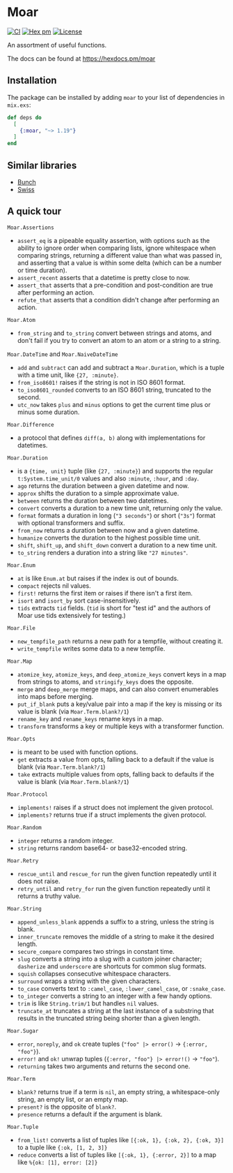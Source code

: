 # Moar

[![CI](https://github.com/synchronal/moar/actions/workflows/tests.yml/badge.svg)](https://github.com/synchronal/moar/actions)
[![Hex pm](http://img.shields.io/hexpm/v/moar.svg?style=flat)](https://hex.pm/packages/moar)
[![License](http://img.shields.io/github/license/synchronal/moar.svg?style=flat)](https://github.com/synchronal/moar/blob/main/LICENSE.md)

An assortment of useful functions.

The docs can be found at <https://hexdocs.pm/moar>

## Installation

The package can be installed by adding `moar` to your list of dependencies in `mix.exs`:

```elixir
def deps do
  [
    {:moar, "~> 1.19"}
  ]
end
```

## Similar libraries

* [Bunch](https://hexdocs.pm/bunch/readme.html)
* [Swiss](https://hexdocs.pm/swiss/readme.html)

## A quick tour

`Moar.Assertions`
* `assert_eq` is a pipeable equality assertion, with options such as the ability to ignore order when comparing
  lists, ignore whitespace when comparing strings, returning a different value than what was passed in, and asserting
  that a value is within some delta (which can be a number or time duration).
* `assert_recent` asserts that a datetime is pretty close to now.
* `assert_that` asserts that a pre-condition and post-condition are true after performing an action.
* `refute_that` asserts that a condition didn't change after performing an action.

`Moar.Atom`
* `from_string` and `to_string` convert between strings and atoms, and don't fail if you try to convert an
  atom to an atom or a string to a string.
  
`Moar.DateTime` and `Moar.NaiveDateTime`
* `add` and `subtract` can add and subtract a `Moar.Duration`, which is a tuple with a time unit, like `{27, :minute}`.
* `from_iso8601!` raises if the string is not in ISO 8601 format.
* `to_iso8601_rounded` converts to an ISO 8601 string, truncated to the second.
* `utc_now` takes `plus` and `minus` options to get the current time plus or minus some duration.

`Moar.Difference`
* a protocol that defines `diff(a, b)` along with implementations for datetimes.

`Moar.Duration`
* is a `{time, unit}` tuple (like `{27, :minute}`) and supports the regular `t:System.time_unit/0` values and also
  `:minute`, `:hour`, and `:day`.
* `ago` returns the duration between a given datetime and now.
* `approx` shifts the duration to a simple approximate value.
* `between` returns the duration between two datetimes.
* `convert` converts a duration to a new time unit, returning only the value.
* `format` formats a duration in long (`"3 seconds"`) or short (`"3s"`) format with optional transformers and suffix.
* `from_now` returns a duration between now and a given datetime.
* `humanize` converts the duration to the highest possible time unit.
* `shift`, `shift_up`, and `shift_down` convert a duration to a new time unit.
* `to_string` renders a duration into a string like `"27 minutes"`.

`Moar.Enum`
* `at` is like `Enum.at` but raises if the index is out of bounds.
* `compact` rejects nil values.
* `first!` returns the first item or raises if there isn't a first item.
* `isort` and `isort_by` sort case-insensitively.
* `tids` extracts `tid` fields. (`tid` is short for "test id" and the authors of Moar use tids extensively for testing.)

`Moar.File`
* `new_tempfile_path` returns a new path for a tempfile, without creating it.
* `write_tempfile` writes some data to a new tempfile.

`Moar.Map`
* `atomize_key`, `atomize_keys`, and `deep_atomize_keys` convert keys in a map from strings to atoms, and
  `stringify_keys` does the opposite.
* `merge` and `deep_merge` merge maps, and can also convert enumerables into maps before merging.
* `put_if_blank` puts a key/value pair into a map if the key is missing or its value is blank (via `Moar.Term.blank?/1`)
* `rename_key` and `rename_keys` rename keys in a map.
* `transform` transforms a key or multiple keys with a transformer function.

`Moar.Opts`
* is meant to be used with function options.
* `get` extracts a value from opts, falling back to a default if the value is blank (via `Moar.Term.blank?/1`)
* `take` extracts multiple values from opts, falling back to defaults if the value is blank (via `Moar.Term.blank?/1`)

`Moar.Protocol`
* `implements!` raises if a struct does not implement the given protocol.
* `implements?` returns true if a struct implements the given protocol.

`Moar.Random`
* `integer` returns a random integer.
* `string` returns random base64- or base32-encoded string.

`Moar.Retry`
* `rescue_until` and `rescue_for` run the given function repeatedly until it does not raise.
* `retry_until` and `retry_for` run the given function repeatedly until it returns a truthy value.

`Moar.String`
* `append_unless_blank` appends a suffix to a string, unless the string is blank.
* `inner_truncate` removes the middle of a string to make it the desired length.
* `secure_compare` compares two strings in constant time.
* `slug` converts a string into a slug with a custom joiner character; `dasherize` and `underscore` are shortcuts for
  common slug formats.
* `squish` collapses consecutive whitespace characters.
* `surround` wraps a string with the given characters.
* `to_case` converts text to `:camel_case`, `:lower_camel_case`, or `:snake_case`.
* `to_integer` converts a string to an integer with a few handy options.
* `trim` is like `String.trim/1` but handles `nil` values.
* `truncate_at` truncates a string at the last instance of a substring that results in the truncated string
  being shorter than a given length.
  
`Moar.Sugar`
* `error`, `noreply`, and `ok` create tuples (`"foo" |> error()` -> `{:error, "foo"}`).
* `error!` and `ok!` unwrap tuples (`{:error, "foo"} |> error!()` -> `"foo"`).
* `returning` takes two arguments and returns the second one.

`Moar.Term`
* `blank?` returns true if a term is `nil`, an empty string, a whitespace-only string, an empty list, or an empty map.
* `present?` is the opposite of `blank?`.
* `presence` returns a default if the argument is blank.

`Moar.Tuple`
* `from_list!` converts a list of tuples like `[{:ok, 1}, {:ok, 2}, {:ok, 3}]` to a tuple like `{:ok, [1, 2, 3]}`
* `reduce` converts a list of tuples like `[{:ok, 1}, {:error, 2}]` to a map like `%{ok: [1], error: [2]}`


